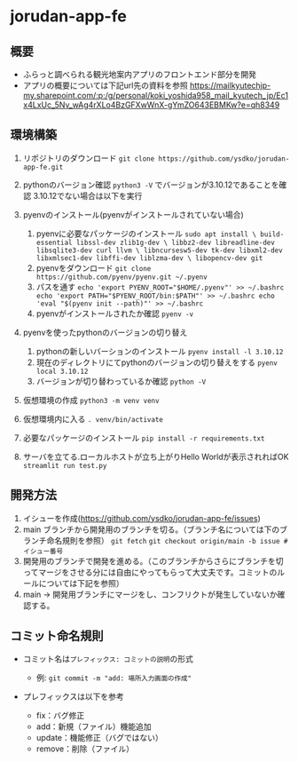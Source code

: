 # jorudan-app-fe
## 概要
* ふらっと調べられる観光地案内アプリのフロントエンド部分を開発
* アプリの概要については下記url先の資料を参照 
https://mailkyutechjp-my.sharepoint.com/:p:/g/personal/koki_yoshida958_mail_kyutech_jp/Ec1x4LxUc_5Nv_wAg4rXLo4BzGFXwWnX-gYmZO643EBMKw?e=qh8349
## 環境構築
1. リポジトリのダウンロード
`git clone https://github.com/ysdko/jorudan-app-fe.git`
1. pythonのバージョン確認
`python3 -V`
でバージョンが3.10.12であることを確認
3.10.12でない場合は以下を実行

1. pyenvのインストール(pyenvがインストールされていない場合)
    1. pyenvに必要なパッケージのインストール
`sudo apt install \
  build-essential libssl-dev zlib1g-dev \
  libbz2-dev libreadline-dev libsqlite3-dev curl llvm \
  libncursesw5-dev tk-dev libxml2-dev libxmlsec1-dev libffi-dev liblzma-dev \
  libopencv-dev git`
    1. pyenvをダウンロード
    `git clone https://github.com/pyenv/pyenv.git ~/.pyenv`
    1. パスを通す
    `echo 'export PYENV_ROOT="$HOME/.pyenv"' >> ~/.bashrc
echo 'export PATH="$PYENV_ROOT/bin:$PATH"' >> ~/.bashrc
echo 'eval "$(pyenv init --path)"' >> ~/.bashrc`
    1. pyenvがインストールされたか確認
    `pyenv -v`


1. pyenvを使ったpythonのバージョンの切り替え
    1. pythonの新しいバーションのインストール
    `pyenv install -l 3.10.12`
    1. 現在のディレクトリにてpythonのバージョンの切り替えをする
    `pyenv local 3.10.12`
    1. バージョンが切り替わっているか確認
    `python -V`
1. 仮想環境の作成
`python3 -m venv venv`

1. 仮想環境内に入る
`. venv/bin/activate`
1. 必要なパッケージのインストール
`pip install -r requirements.txt`
1. サーバを立てる.ローカルホストが立ち上がりHello Worldが表示されればOK
`streamlit run test.py`

## 開発方法
1. イシューを作成(https://github.com/ysdko/jorudan-app-fe/issues)
1. main ブランチから開発用のブランチを切る。（ブランチ名については下のブランチ命名規則を参照）
 `git fetch`
 `git checkout origin/main -b issue #イシュー番号`
2. 開発用のブランチで開発を進める。（このブランチからさらにブランチを切ってマージをさせる分には自由にやってもらって大丈夫です。コミットのルールについては下記を参照）
4. main -> 開発用ブランチにマージをし、コンフリクトが発生していないか確認する。



## コミット命名規則
- コミット名は`プレフィックス: コミットの説明`の形式
    - 例: `git commit -m "add: 場所入力画面の作成"`


- プレフィックスは以下を参考
    - fix：バグ修正
    - add：新規（ファイル）機能追加
    - update：機能修正（バグではない）
    - remove：削除（ファイル）



